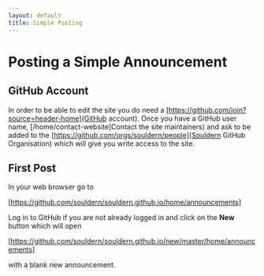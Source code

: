 ```yaml
---
layout: default
title: Simple Posting
---
```


# Posting a Simple Announcement

## GitHub Account

In order to be able to edit the site you do need a
  [https://github.com/join?source=header-home](GitHub account).
  Once you have a GitHub user
  name, [/home/contact-website]Contact the site  maintainers)
  and ask to be added to
  the [https://github.com/orgs/souldern/people](Souldern
    GitHub Organisation) which will give you write access to the
  site.
  
## First Post
In your web browser go to

[https://github.com/souldern/souldern.github.io/home/announcements]

Log in to GitHub if you are not already logged in and click on the **New** button
which will open

[https://github.com/souldern/souldern.github.io/new/master/home/announcements]

with a blank new announcement.
